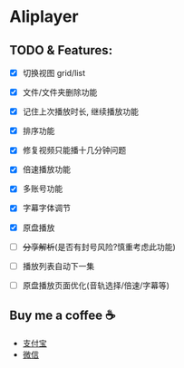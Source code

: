 # Aliplayer

## TODO & Features:

- [x] 切换视图 grid/list
- [x] 文件/文件夹删除功能
- [x] 记住上次播放时长, 继续播放功能
- [x] 排序功能
- [x] 修复视频只能播十几分钟问题
- [x] 倍速播放功能
- [x] 多账号功能
- [x] 字幕字体调节
- [x] 原盘播放
- [ ] ~~分享解析~~(是否有封号风险?慎重考虑此功能)
- [ ] 播放列表自动下一集
- [ ] 原盘播放页面优化(音轨选择/倍速/字幕等)


## Buy me a coffee ☕️

- [支付宝](https://github.com/FaiChou/uCopy/blob/main/oss/ali.JPG?raw=true)
- [微信](https://github.com/FaiChou/uCopy/blob/main/oss/wechat.JPG?raw=true)
